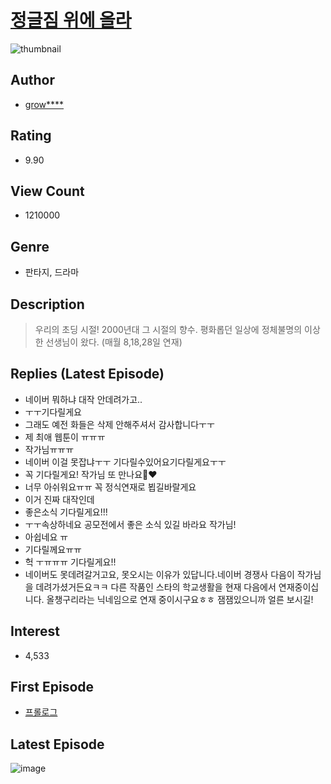 # [정글짐 위에 올라](https://comic.naver.com/bestChallenge/list?titleId=724522)
![thumbnail](https://image-comic.pstatic.net/user_contents_data/challenge_comic/2019/02/13/323659/thumbnail_202x164d0a21763_9863_484b_b25b_df2c841a864b_00003400.JPEG)

## Author
- [grow****](https://comic.naver.com/artistTitle?id=323659)

## Rating
- 9.90

## View Count
- 1210000

## Genre
- 판타지, 드라마

## Description
> 우리의 초딩 시절! 2000년대 그 시절의 향수. 평화롭던 일상에 정체불명의 이상한 선생님이 왔다. (매월 8,18,28일 연재)

## Replies (Latest Episode)
- 네이버 뭐하냐 대작 안데려가고..
- ㅜㅜ기다릴게요
- 그래도 예전 화들은 삭제 안해주셔서 감사합니다ㅜㅜ
- 제 최애 웹툰이 ㅠㅠㅠ
- 작가님ㅠㅠㅠ
- 네이버 이걸 못잡냐ㅜㅜ 기다릴수있어요기다릴게요ㅜㅜ
- 꼭 기다릴게요! 작가님 또 만나요🖤❤
- 너무 아쉬워요ㅠㅠ 꼭 정식연재로 뵙길바랄게요
- 이거 진짜 대작인데
- 좋은소식 기다릴게요!!!
- ㅜㅜ속상하네요 공모전에서 좋은 소식 있길 바라요 작가님!
- 아쉽네요 ㅠ
- 기다릴께요ㅠㅠ
- 헉 ㅜㅠㅠㅠ 기다릴게요!!
- 네이버도 못데려갈거고요, 못오시는 이유가 있답니다.네이버 경쟁사 다음이 작가님을 데려가셨거든요ㅋㅋ 다른 작품인 스타의 학교생활을 현재 다음에서 연재중이십니다. 올챙구리라는 닉네임으로 연재 중이시구요ㅎㅎ 잼잼있으니까 얼른 보시길!

## Interest
- 4,533

## First Episode
- [프롤로그](https://comic.naver.com/bestChallenge/detail?titleId=724522&no=1)

## Latest Episode
![image](https://image-comic.pstatic.net/user_contents_data/challenge_comic/2019/10/07/323659/upload_3703429371184690017.jpeg)
